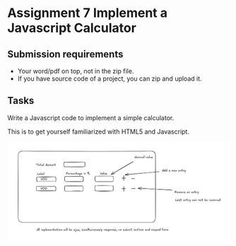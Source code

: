 # Assignment 7 Implement a Javascript Calculator

## Submission requirements

* Your word/pdf on top, not in the zip file.
* If you have source code of a project, you can zip and upload it.

## Tasks

Write a Javascript code to implement a simple calculator.

This is to get yourself familiarized with HTML5 and Javascript.

![homework7.png](../../../../images/advanced_database/homework7.png)